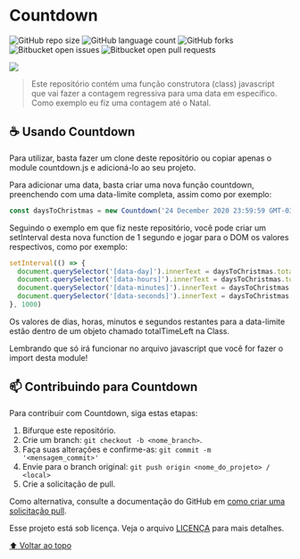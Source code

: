 # Countdown

![GitHub repo size](https://img.shields.io/github/repo-size/phedrakeson/countdown?style=for-the-badge)
![GitHub language count](https://img.shields.io/github/languages/count/phedrakeson/countdown?style=for-the-badge)
![GitHub forks](https://img.shields.io/github/forks/phedrakeson/countdown?style=for-the-badge)
![Bitbucket open issues](https://img.shields.io/bitbucket/issues/phedrakeson/countdown?style=for-the-badge)
![Bitbucket open pull requests](https://img.shields.io/bitbucket/pr-raw/phedrakeson/countdown?style=for-the-badge)

![](https://i.gyazo.com/759d222ced3e894ac790e168cef37bf5.gif)

> Este repositório contém uma função construtora (class) javascript que vai fazer a contagem regressiva para uma data em específico. Como exemplo eu fiz uma contagem até o Natal.


## ☕ Usando Countdown

Para utilizar, basta fazer um clone deste repositório ou copiar apenas o module countdown.js e adicioná-lo ao seu projeto.

Para adicionar uma data, basta criar uma nova função countdown, preenchendo com uma data-limite completa, assim como por exemplo:

```javascript
const daysToChristmas = new Countdown('24 December 2020 23:59:59 GMT-0300');

```

Seguindo o exemplo em que fiz neste repositório, você pode criar um setInterval desta nova function de 1 segundo e jogar para o DOM os valores respectivos, como por exemplo:

```javascript
setInterval(() => {
  document.querySelector('[data-day]').innerText = daysToChristmas.totalTimeLeft.days;
  document.querySelector('[data-hours]').innerText = daysToChristmas.totalTimeLeft.hours;
  document.querySelector('[data-minutes]').innerText = daysToChristmas.totalTimeLeft.minutes;
  document.querySelector('[data-seconds]').innerText = daysToChristmas.totalTimeLeft.seconds;
}, 1000)

```

Os valores de dias, horas, minutos e segundos restantes para a data-limite estão dentro de um objeto chamado totalTimeLeft na Class.

Lembrando que só irá funcionar no arquivo javascript que você for fazer o import desta module!

## 📫 Contribuindo para Countdown
Para contribuir com Countdown, siga estas etapas:

1. Bifurque este repositório.
2. Crie um branch: `git checkout -b <nome_branch>`.
3. Faça suas alterações e confirme-as: `git commit -m '<mensagem_commit>'`
4. Envie para o branch original: `git push origin <nome_do_projeto> / <local>`
5. Crie a solicitação de pull.

Como alternativa, consulte a documentação do GitHub em [como criar uma solicitação pull](https://help.github.com/en/github/collaborating-with-issues-and-pull-requests/creating-a-pull-request).


Esse projeto está sob licença. Veja o arquivo [LICENÇA](LICENSE.md) para mais detalhes.

[⬆ Voltar ao topo](#Countdown)<br>
